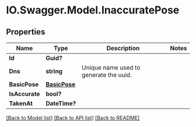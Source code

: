 # IO.Swagger.Model.InaccuratePose
## Properties

Name | Type | Description | Notes
------------ | ------------- | ------------- | -------------
**Id** | **Guid?** |  | 
**Dns** | **string** | Unique name used to generate the uuid. | 
**BasicPose** | [**BasicPose**](BasicPose.md) |  | 
**IsAccurate** | **bool?** |  | 
**TakenAt** | **DateTime?** |  | 

[[Back to Model list]](../README.md#documentation-for-models) [[Back to API list]](../README.md#documentation-for-api-endpoints) [[Back to README]](../README.md)

